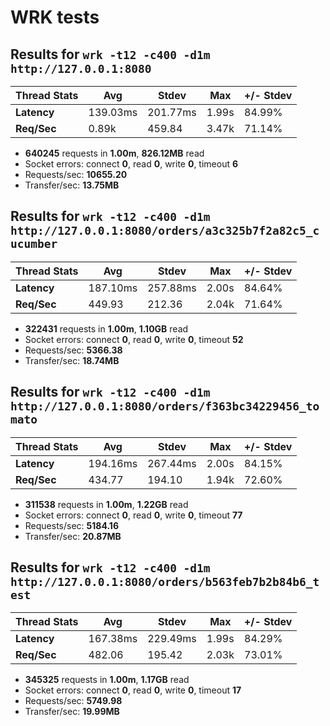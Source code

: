 # WRK tests
## Results for ```wrk -t12 -c400 -d1m http://127.0.0.1:8080```

| Thread Stats | Avg      | Stdev    | Max   | +/- Stdev |
|--------------|----------|----------|-------|-----------|
| **Latency**  | 139.03ms | 201.77ms | 1.99s | 84.99%    |
| **Req/Sec**  | 0.89k    | 459.84   | 3.47k | 71.14%    |

- **640245** requests in **1.00m**, **826.12MB** read
- Socket errors: connect **0**, read **0**, write **0**, timeout **6**
- Requests/sec: **10655.20**
- Transfer/sec: **13.75MB**

## Results for ```wrk -t12 -c400 -d1m http://127.0.0.1:8080/orders/a3c325b7f2a82c5_cucumber```

| Thread Stats | Avg      | Stdev    | Max   | +/- Stdev |
|--------------|----------|----------|-------|-----------|
| **Latency**  | 187.10ms | 257.88ms | 2.00s | 84.64%    |
| **Req/Sec**  | 449.93   | 212.36   | 2.04k | 71.64%    |

- **322431** requests in **1.00m**, **1.10GB** read
- Socket errors: connect **0**, read **0**, write **0**, timeout **52**
- Requests/sec: **5366.38**
- Transfer/sec: **18.74MB**

## Results for ```wrk -t12 -c400 -d1m http://127.0.0.1:8080/orders/f363bc34229456_tomato```

| Thread Stats | Avg      | Stdev    | Max   | +/- Stdev |
|--------------|----------|----------|-------|-----------|
| **Latency**  | 194.16ms | 267.44ms | 2.00s | 84.15%    |
| **Req/Sec**  | 434.77   | 194.10   | 1.94k | 72.60%    |

- **311538** requests in **1.00m**, **1.22GB** read
- Socket errors: connect **0**, read **0**, write **0**, timeout **77**
- Requests/sec: **5184.16**
- Transfer/sec: **20.87MB**

## Results for ```wrk -t12 -c400 -d1m http://127.0.0.1:8080/orders/b563feb7b2b84b6_test```


| Thread Stats | Avg      | Stdev    | Max   | +/- Stdev |
|--------------|----------|----------|-------|-----------|
| **Latency**  | 167.38ms | 229.49ms | 1.99s | 84.29%    |
| **Req/Sec**  | 482.06   | 195.42   | 2.03k | 73.01%    |

- **345325** requests in **1.00m**, **1.17GB** read
- Socket errors: connect **0**, read **0**, write **0**, timeout **17**
- Requests/sec: **5749.98**
- Transfer/sec: **19.99MB**
